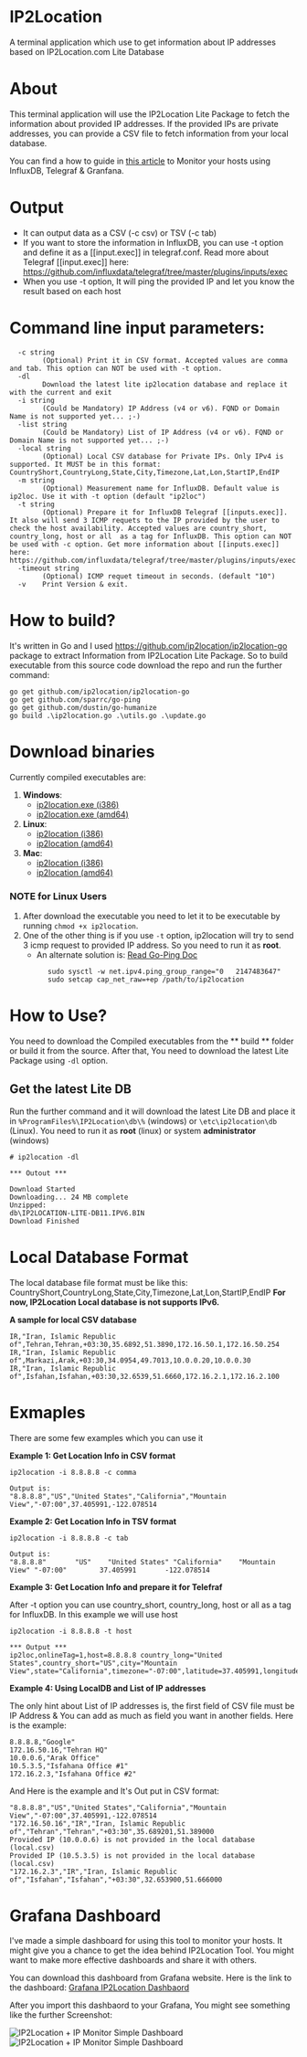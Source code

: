 # IP2Location
A terminal application which use to get information about IP addresses based on IP2Location.com Lite Database

# About
This terminal application will use the IP2Location Lite Package to fetch the information about provided IP addresses. If the provided IPs are private addresses, you can provide a CSV file to fetch information from your local database.

You can find a how to guide in [this article](https://github.com/javadmohebbi/IP2Location/blob/master/GRAFANA-MONITOR-HOST.md) to Monitor your hosts using InfluxDB, Telegraf & Granfana. 


# Output
- It can output data as a CSV (-c csv) or TSV (-c tab)
- If you want to store the information in InfluxDB, you can use -t option and define it as a [[input.exec]] in telegraf.conf. Read more about Telegraf [[input.exec]] here: https://github.com/influxdata/telegraf/tree/master/plugins/inputs/exec
- When you use -t option, It will ping the provided IP and let you know the result based on each host


# Command line input parameters:
```
  -c string
        (Optional) Print it in CSV format. Accepted values are comma and tab. This option can NOT be used with -t option.
  -dl
        Download the latest lite ip2location database and replace it with the current and exit
  -i string
        (Could be Mandatory) IP Address (v4 or v6). FQND or Domain Name is not supported yet... ;-)
  -list string
        (Could be Mandatory) List of IP Address (v4 or v6). FQND or Domain Name is not supported yet... ;-)
  -local string
        (Optional) Local CSV database for Private IPs. Only IPv4 is supported. It MUST be in this format: CountryShort,CountryLong,State,City,Timezone,Lat,Lon,StartIP,EndIP
  -m string
        (Optional) Measurement name for InfluxDB. Default value is ip2loc. Use it with -t option (default "ip2loc")
  -t string
        (Optional) Prepare it for InfluxDB Telegraf [[inputs.exec]]. It also will send 3 ICMP requets to the IP provided by the user to check the host availability. Accepted values are country_short, country_long, host or all  as a tag for InfluxDB. This option can NOT be used with -c option. Get more information about [[inputs.exec]] here: https://github.com/influxdata/telegraf/tree/master/plugins/inputs/exec
  -timeout string
        (Optional) ICMP requet timeout in seconds. (default "10")
  -v    Print Version & exit.
```


# How to build?
It's written in Go and I used https://github.com/ip2location/ip2location-go package to extract Information from IP2Location Lite Package. So to build executable from this source code download the repo and run the further command:

```
go get github.com/ip2location/ip2location-go
go get github.com/sparrc/go-ping
go get github.com/dustin/go-humanize
go build .\ip2location.go .\utils.go .\update.go
```

# Download binaries
Currently compiled executables are:
1. **Windows**:
      - [ip2location.exe (i386)](https://github.com/javadmohebbi/IP2Location/raw/master/dist/windows/386/ip2location.exe)
      - [ip2location.exe (amd64)](https://github.com/javadmohebbi/IP2Location/raw/master/dist/windows/amd64/ip2location.exe)
1. **Linux**:
      - [ip2location (i386)](https://github.com/javadmohebbi/IP2Location/raw/master/dist/linux/386/ip2location)
      - [ip2location (amd64)](https://github.com/javadmohebbi/IP2Location/raw/master/dist/linux/amd64/ip2location)
1. **Mac**:
      - [ip2location (i386)](https://github.com/javadmohebbi/IP2Location/raw/master/dist/darwin/386/ip2location)
      - [ip2location (amd64)](https://github.com/javadmohebbi/IP2Location/raw/master/dist/darwin/amd64/ip2location)

### NOTE for Linux Users
1. After download the executable you need to let it to be executable by running ```chmod +x ip2location```.
2. One of the other thing is if you use ```-t``` option, ip2location will try to send 3 icmp request to provided IP address. So you need to run it as **root**.
      - An alternate solution is: [Read Go-Ping Doc](https://github.com/sparrc/go-ping#note-on-linux-support)
      ```
            sudo sysctl -w net.ipv4.ping_group_range="0   2147483647"
            sudo setcap cap_net_raw=+ep /path/to/ip2location
      ```



# How to Use?
You need to download the Compiled executables from the ** build ** folder or build it from the source. After that, You need to download the latest Lite Package using ```-dl``` option.

## Get the latest Lite DB
Run the further command and it will download the latest Lite DB and place it in ```%ProgramFiles%\IP2Location\db\%``` (windows) or ```\etc\ip2location\db``` (Linux).
You need to run it as **root** (linux) or system **administrator** (windows)
```
# ip2location -dl

*** Outout ***

Download Started
Downloading... 24 MB complete
Unzipped:
db\IP2LOCATION-LITE-DB11.IPV6.BIN
Download Finished
```




# Local Database Format
The local database file format must be like this: CountryShort,CountryLong,State,City,Timezone,Lat,Lon,StartIP,EndIP
**For now, IP2Location Local database is not supports IPv6.**

**A sample for local CSV database**
```
IR,"Iran, Islamic Republic of",Tehran,Tehran,+03:30,35.6892,51.3890,172.16.50.1,172.16.50.254
IR,"Iran, Islamic Republic of",Markazi,Arak,+03:30,34.0954,49.7013,10.0.0.20,10.0.0.30
IR,"Iran, Islamic Republic of",Isfahan,Isfahan,+03:30,32.6539,51.6660,172.16.2.1,172.16.2.100
```


# Exmaples
There are some few examples which you can use it

**Example 1: Get Location Info in CSV format**
```
ip2location -i 8.8.8.8 -c comma

Output is:
"8.8.8.8","US","United States","California","Mountain View","-07:00",37.405991,-122.078514
```

**Example 2: Get Location Info in TSV format**
```
ip2location -i 8.8.8.8 -c tab

Output is:
"8.8.8.8"       "US"    "United States" "California"    "Mountain View" "-07:00"        37.405991       -122.078514
```

**Example 3: Get Location Info and prepare it for Telefraf**

After -t option you can use country_short, country_long, host or all as a tag for InfluxDB. In this example we will use host
```
ip2location -i 8.8.8.8 -t host

*** Output ***
ip2loc,onlineTag=1,host=8.8.8.8 country_long="United States",country_short="US",city="Mountain View",state="California",timezone="-07:00",latitude=37.405991,longitude=-122.078514,packetSent=3,packetRecv=3,packetLost=0.000000,minRtt=82.852251,avgRtt=83.647769,maxRtt=84.680822,online=1
```


**Example 4: Using LocalDB and List of IP addresses**

The only hint about List of IP addresses is, the first field of CSV file must be IP Address & You can add as much as field you want in another fields. Here is the example:
```
8.8.8.8,"Google"
172.16.50.16,"Tehran HQ"
10.0.0.6,"Arak Office"
10.5.3.5,"Isfahana Office #1"
172.16.2.3,"Isfahana Office #2"
```

And Here is the example and It's Out put in CSV format:
```
"8.8.8.8","US","United States","California","Mountain View","-07:00",37.405991,-122.078514
"172.16.50.16","IR","Iran, Islamic Republic of","Tehran","Tehran","+03:30",35.689201,51.389000
Provided IP (10.0.0.6) is not provided in the local database (local.csv)
Provided IP (10.5.3.5) is not provided in the local database (local.csv)
"172.16.2.3","IR","Iran, Islamic Republic of","Isfahan","Isfahan","+03:30",32.653900,51.666000
```



# Grafana Dashboard
I've made a simple dashboard for using this tool to monitor your hosts. It might give you a chance to get the idea behind IP2Location Tool. You might want to make more effective dashboards and share it with others.

You can download this dashboard from Grafana website. Here is the link to the dashboard: [Grafana IP2Location Dashbaord](https://grafana.com/grafana/dashboards/10964)

 After you import this dashbaord to your Grafana, You might see something like the further Screenshot:

![IP2Location + IP Monitor Simple Dashboard](http://mjmohebbi.com/public/img/uploads/upload__10-06-2019-054447.png)
![IP2Location + IP Monitor Simple Dashboard](http://mjmohebbi.com/public/img/uploads/upload__10-06-2019-054514.png)
